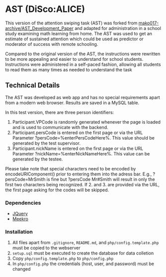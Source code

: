 # AST (DiSco:ALICE)

This version of the attention swiping task (AST) was forked from [mako017-archive/AST_Development_Paper](https://github.com/mako017-archive/AST_Development_Paper) and adapted for administration in a school study examining math learning from home. The AST was used to get an estimate of sustained attention which could be used as predictor or moderator of success with remote schooling.

Compared to the original version of the AST, the instructions were rewritten to be more appealing and easier to understand for school students. Instructions were administered in a self-paced fashion, allowing all students to read them as many times as needed to understand the task

## Technical Details

The AST was developed as web app and has no special requirements apart from a modern web browser. Results are saved in a MySQL table.

In this test version, there are three person identifiers:

1. Participant.VPCode is randomly generated whenever the page is loaded and is used to communicate with the backend.
2. Participant.persCode is entered on the first page or via the URL Parameter ?persCode=%enterPersCodeHere%. This value should be generated by the test supervisor.
3. Participant.nickName is entered on the first page or via the URL Parameter ?nickName=%enterNickNameHere%. This value can be generated by the testee.

Please take note that special characters need to be encoded by encodeURIComponent() prior to entering them into the adress bar. E.g., ?persCode=MrSmith is fine but ?persCode Mr#Smith will result in only the first two characters being recognized. If 2. and 3. are provided via the URL, the first page asking for the codes will be skipped.

### Dependencies

- [JQuery](https://github.com/jquery/jquery)
- [Meekro](https://github.com/SergeyTsalkov/meekrodb)

### Installation

1. All files apart from `.gitignore`, `README.md`, and `php/config.template.php` must be copied to the webserver
2. `setup.sql` must be executed to create the database for data colletion
3. Copy `php/config.template.php` to `php/config.php`
4. In `php/config.php` the credentials (host, user, and password) must be changed
